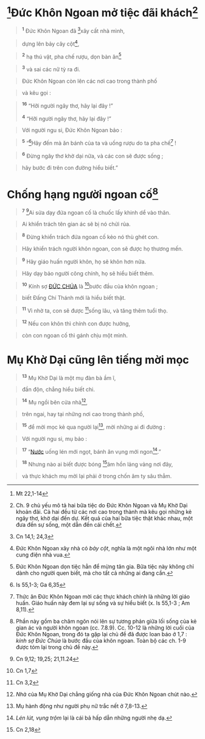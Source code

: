 # [^1@-1410a670-c7b0-4b5d-b37c-4c8a7b9468fb]Đức Khôn Ngoan mở tiệc đãi khách[^1-1410a670-c7b0-4b5d-b37c-4c8a7b9468fb]

> <sup><b>1</b></sup> Đức Khôn Ngoan đã [^2@-1410a670-c7b0-4b5d-b37c-4c8a7b9468fb]xây cất nhà mình,
>


> dựng lên bảy cây cột[^2-1410a670-c7b0-4b5d-b37c-4c8a7b9468fb],
>


> <sup><b>2</b></sup> hạ thú vật, pha chế rượu, dọn bàn ăn[^3-1410a670-c7b0-4b5d-b37c-4c8a7b9468fb]
>


> <sup><b>3</b></sup> và sai các nữ tỳ ra đi.
>


> Đức Khôn Ngoan còn lên các nơi cao trong thành phố
>


> và kêu gọi :
>


> <sup><b>16</b></sup> “Hỡi người ngây thơ, hãy lại đây !”
> 
> <sup><b>4</b></sup> “Hỡi người ngây thơ, hãy lại đây !”
>


> Với người ngu si, Đức Khôn Ngoan bảo :
>


> <sup><b>5</b></sup> “[^3@-1410a670-c7b0-4b5d-b37c-4c8a7b9468fb]Hãy đến mà ăn bánh của ta và uống rượu do ta pha chế[^4-1410a670-c7b0-4b5d-b37c-4c8a7b9468fb] !
>


> <sup><b>6</b></sup> Đừng ngây thơ khờ dại nữa, và các con sẽ được sống ;
>


> hãy bước đi trên con đường hiểu biết.”
>


# Chống hạng người ngoan cố[^5-1410a670-c7b0-4b5d-b37c-4c8a7b9468fb]

> <sup><b>7</b></sup> [^4@-1410a670-c7b0-4b5d-b37c-4c8a7b9468fb]Ai sửa dạy đứa ngoan cố là chuốc lấy khinh dể vào thân.
>


> Ai khiển trách tên gian ác sẽ bị nó chửi rủa.
>


> <sup><b>8</b></sup> Đừng khiển trách đứa ngoan cố kẻo nó thù ghét con.
>


> Hãy khiển trách người khôn ngoan, con sẽ được họ thương mến.
>


> <sup><b>9</b></sup> Hãy giáo huấn người khôn, họ sẽ khôn hơn nữa.
>


> Hãy dạy bảo người công chính, họ sẽ hiểu biết thêm.
>


> <sup><b>10</b></sup> Kính sợ [ĐỨC CHÚA]() là [^5@-1410a670-c7b0-4b5d-b37c-4c8a7b9468fb]bước đầu của khôn ngoan ;
>


> biết Đấng Chí Thánh mới là hiểu biết thật.
>


> <sup><b>11</b></sup> Vì nhờ ta, con sẽ được [^6@-1410a670-c7b0-4b5d-b37c-4c8a7b9468fb]sống lâu, và tăng thêm tuổi thọ.
>


> <sup><b>12</b></sup> Nếu con khôn thì chính con được hưởng,
>


> còn con ngoan cố thì gánh chịu một mình.
>


# Mụ Khờ Dại cũng lên tiếng mời mọc

> <sup><b>13</b></sup> Mụ Khờ Dại là một mụ đàn bà ầm ĩ,
>


> đần độn, chẳng hiểu biết chi.
>


> <sup><b>14</b></sup> Mụ ngồi bên cửa nhà[^6-1410a670-c7b0-4b5d-b37c-4c8a7b9468fb],
>


> trên ngai, hay tại những nơi cao trong thành phố,
>


> <sup><b>15</b></sup> để mời mọc kẻ qua người lại[^7-1410a670-c7b0-4b5d-b37c-4c8a7b9468fb], mời những ai đi đường :
>


> Với người ngu si, mụ bảo :
>


> <sup><b>17</b></sup> “[Nước]() uống lén mới ngọt, bánh ăn vụng mới ngon[^8-1410a670-c7b0-4b5d-b37c-4c8a7b9468fb].”
>


> <sup><b>18</b></sup> Nhưng nào ai biết được bóng [^7@-1410a670-c7b0-4b5d-b37c-4c8a7b9468fb]âm hồn lảng vảng nơi đây,
>


> và thực khách mụ mời lại phải ở trong chốn âm ty sâu thẳm.
>

[^1-1410a670-c7b0-4b5d-b37c-4c8a7b9468fb]: Ch. 9 chủ yếu mô tả hai bữa tiệc do Đức Khôn Ngoan và Mụ Khờ Dại khoản đãi. Cả hai đều từ các nơi cao trong thành mà kêu gọi những kẻ ngây thơ, khờ dại đến dự. Kết quả của hai bữa tiệc thật khác nhau, một đưa đến sự sống, một dẫn đến cái chết.
[^2-1410a670-c7b0-4b5d-b37c-4c8a7b9468fb]: Đức Khôn Ngoan xây nhà có *bảy cột*, nghĩa là một ngôi nhà lớn như một cung điện nhà vua.
[^3-1410a670-c7b0-4b5d-b37c-4c8a7b9468fb]: Đức Khôn Ngoan dọn tiệc hẳn để mừng tân gia. Bữa tiệc này không chỉ dành cho người quen biết, mà cho tất cả những ai đang cần.
[^4-1410a670-c7b0-4b5d-b37c-4c8a7b9468fb]: Thức ăn Đức Khôn Ngoan mời các thực khách chính là những lời giáo huấn. Giáo huấn này đem lại sự sống và sự hiểu biết (x. Is 55,1-3 ; Am 8,11).
[^5-1410a670-c7b0-4b5d-b37c-4c8a7b9468fb]: Phần này gồm ba châm ngôn nói lên sự tương phản giữa lối sống của kẻ gian ác và người khôn ngoan (cc. 7.8.9). Cc. 10-12 là những lời cuối của Đức Khôn Ngoan, trong đó ta gặp lại chủ đề đã được loan báo ở 1,7 : *kính sợ Đức Chúa* là bước đầu của khôn ngoan. Toàn bộ các ch. 1-9 được tóm lại trong chủ đề này.
[^6-1410a670-c7b0-4b5d-b37c-4c8a7b9468fb]: *Nhà* của Mụ Khờ Dại chẳng giống nhà của Đức Khôn Ngoan chút nào.
[^7-1410a670-c7b0-4b5d-b37c-4c8a7b9468fb]: Mụ hành động như người phụ nữ trắc nết ở 7,8-13.
[^8-1410a670-c7b0-4b5d-b37c-4c8a7b9468fb]: *Lén lút, vụng trộm* lại là cái bả hấp dẫn những người nhẹ dạ.
[^1@-1410a670-c7b0-4b5d-b37c-4c8a7b9468fb]: Mt 22,1-14
[^2@-1410a670-c7b0-4b5d-b37c-4c8a7b9468fb]: Cn 14,1; 24,3
[^3@-1410a670-c7b0-4b5d-b37c-4c8a7b9468fb]: Is 55,1-3; Ga 6,35
[^4@-1410a670-c7b0-4b5d-b37c-4c8a7b9468fb]: Cn 9,12; 19,25; 21,11.24
[^5@-1410a670-c7b0-4b5d-b37c-4c8a7b9468fb]: Cn 1,7
[^6@-1410a670-c7b0-4b5d-b37c-4c8a7b9468fb]: Cn 3,2
[^7@-1410a670-c7b0-4b5d-b37c-4c8a7b9468fb]: Cn 2,18